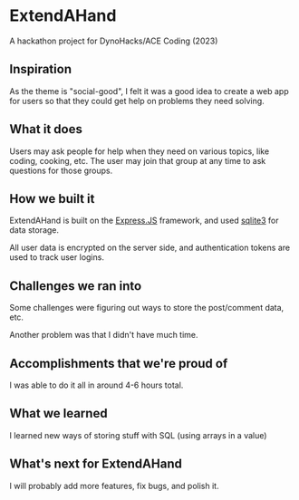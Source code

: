 # ExtendAHand

A hackathon project for DynoHacks/ACE Coding (2023)

## Inspiration

As the theme is "social-good", I felt it was a good idea to create a web app for users so that they could get help on problems they need solving.

## What it does

Users may ask people for help when they need on various topics, like coding, cooking, etc. The user may join that group at any time to ask questions for those groups.

## How we built it

ExtendAHand is built on the [Express.JS](https://expressjs.com) framework, and used [sqlite3](https://www.npmjs.com/package/sqlite3) for data storage.

All user data is encrypted on the server side, and authentication tokens are used to track user logins.

## Challenges we ran into

Some challenges were figuring out ways to store the post/comment data, etc.

Another problem was that I didn't have much time.

## Accomplishments that we're proud of

I was able to do it all in around 4-6 hours total.

## What we learned

I learned new ways of storing stuff with SQL (using arrays in a value)

## What's next for ExtendAHand

I will probably add more features, fix bugs, and polish it.